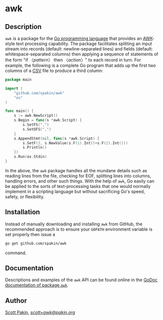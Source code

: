 awk
===

Description
-----------

`awk` is a package for the [Go programming language](https://golang.org/) that provides an [AWK](http://pubs.opengroup.org/onlinepubs/9699919799/utilities/awk.html)-style text processing capability.  The package facilitates splitting an input stream into records (default: newline-separated lines) and fields (default: whitespace-separated columns) then applying a sequence of statements of the form "if 〈_pattern_〉 then 〈_action_〉" to each record in turn.  For example, the following is a complete Go program that adds up the first two columns of a [CSV](https://en.wikipedia.org/wiki/Comma-separated_values) file to produce a third column:
```Go
package main

import (
    "github.com/spakin/awk"
    "os"
)

func main() {
    s := awk.NewScript()
    s.Begin = func(s *awk.Script) {
        s.SetFS(",")
        s.SetOFS(",")
    }
    s.AppendStmt(nil, func(s *awk.Script) {
        s.SetF(3, s.NewValue(s.F(1).Int()+s.F(2).Int()))
        s.Println()
    })
    s.Run(os.Stdin)
}
```

In the above, the `awk` package handles all the mundane details such as reading lines from the file, checking for EOF, splitting lines into columns, handling errors, and other such things.  With the help of `awk`, Go easily can be applied to the sorts of text-processing tasks that one would normally implement in a scripting language but without sacrificing Go's speed, safety, or flexibility.

Installation
------------

Instead of manually downloading and installing `awk` from GitHub, the recommended approach is to ensure your `GOPATH` environment variable is set properly then issue a
```bash
go get github.com/spakin/awk
```
command.

Documentation
-------------

Descriptions and examples of the `awk` API can be found online in the [GoDoc documentation of package `awk`](https://godoc.org/github.com/spakin/awk).

Author
------

[Scott Pakin](http://www.pakin.org/~scott/), *scott+awk@pakin.org*
